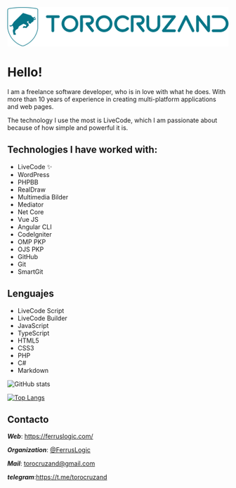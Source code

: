 <img src="logo-torocruzand-r.svg" style="zoom:50%;" />

# Hello!

I am a freelance software developer, who is in love with what he does. With more than 10 years of experience in creating multi-platform applications and web pages.

The technology I use the most is LiveCode, which I am passionate about because of how simple and powerful it is.



## Technologies I have worked with:

- LiveCode  ✨
- WordPress
- PHPBB
- RealDraw
- Multimedia Bilder
- Mediator
- Net Core
- Vue JS
- Angular CLI
- CodeIgniter
- OMP PKP
- OJS PKP
- GitHub
- Git
- SmartGit


## Lenguajes

- LiveCode Script 
- LiveCode Builder  
- JavaScript
- TypeScript
- HTML5
- CSS3
- PHP
- C#
- Markdown



![GitHub stats](https://github-readme-stats.vercel.app/api?username=torocruzand&show_icons=true&hide_border=true&theme=radical)


[![Top Langs](https://github-readme-stats.vercel.app/api/top-langs/?username=torocruzand&layout=compact&theme=radical)](https://github.com/torocruzand/github-readme-stats)

## Contacto

***Web***: https://ferruslogic.com/

***Organization***: [@FerrusLogic](https://github.com/Ferruslogic/)

***Mail***: torocruzand@gmail.com

***telegram***:https://t.me/torocruzand

